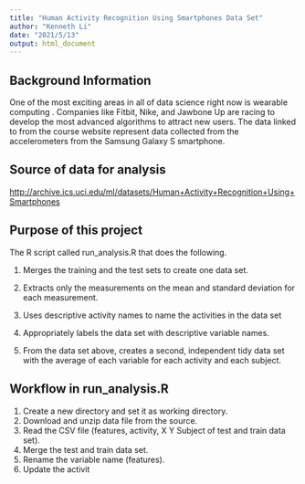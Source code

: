 ```yaml
---
title: "Human Activity Recognition Using Smartphones Data Set"
author: "Kenneth Li"
date: "2021/5/13"
output: html_document
---
```


## Background Information

One of the most exciting areas in all of data science right now is wearable computing . Companies like Fitbit, Nike, and Jawbone Up are racing to develop the most advanced algorithms to attract new users. The data linked to from the course website represent data collected from the accelerometers from the Samsung Galaxy S smartphone.

## Source of data for analysis

<http://archive.ics.uci.edu/ml/datasets/Human+Activity+Recognition+Using+Smartphones>

## Purpose of this project

The R script called run_analysis.R that does the following.

1.  Merges the training and the test sets to create one data set.

2.  Extracts only the measurements on the mean and standard deviation for each measurement.

3.  Uses descriptive activity names to name the activities in the data set

4.  Appropriately labels the data set with descriptive variable names.

5.  From the data set above, creates a second, independent tidy data set with the average of each variable for each activity and each subject.

## Workflow in run_analysis.R

1.  Create a new directory and set it as working directory.
2.  Download and unzip data file from the source.
3.  Read the CSV file (features, activity, X Y Subject of test and train data set).
4.  Merge the test and train data set.
5.  Rename the variable name (features).
6.  Update the activit
